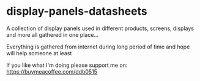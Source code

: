 # display-panels-datasheets
A collection of display panels used in different products, screens, displays and more all gathered in one place...

Everything is gathered from internet during long period of time and hope will help someone at least

If you like what I'm doing please support me on: https://buymeacoffee.com/ddb0515

